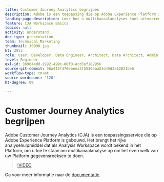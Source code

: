 ```yaml
---
title: Customer Journey Analytics begrijpen
description: Adobe is een toepassing die op Adobe Experience Platform is gebouwd. Het brengt het rijke analysehulpmiddel dat als Analysis Workspace wordt bekend in het Platform, om u toe te staan om multikanaalanalyse op om het even welk van uw Platform gegevensreeksen te doen.
landing-page-description: Leer hoe u multikanaalanalyses kunt uitvoeren op een van uw Experience Platforms gegevenssets.
feature: CJA Workspace Basics
topics: null
activity: understand
doc-type: presentation
team: Technical Marketing
thumbnail: 30090.jpg
kt: 3953
role: User, Developer, Data Engineer, Architect, Data Architect, Admin, Leader
level: Beginner
exl-id: 8b9644dd-1992-499c-88f0-acd3ef182956
source-git-commit: 96a415f476ebeea37b536aaa83dd9d3a62021be6
workflow-type: tm+mt
source-wordcount: '120'
ht-degree: 0%

---
```


# Customer Journey Analytics begrijpen

Adobe Customer Journey Analytics (CJA) is een toepassingsservice die op Adobe Experience Platform is gebouwd. Het brengt het rijke analysehulpmiddel dat als Analysis Workspace wordt bekend in het Platform, om u toe te staan om multikanaalanalyse op om het even welk van uw Platform gegevensreeksen te doen.

>[!VIDEO](https://video.tv.adobe.com/v/30090/?quality=12&enable10seconds=on&speedcontrol=on)

Ga voor meer informatie naar de [documentatie](https://experienceleague.adobe.com/docs/analytics-platform/using/cja-landing.html).
